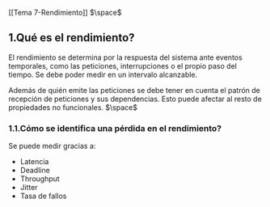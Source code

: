 [[Tema 7-Rendimiento]]
$\space$
## 1.Qué es el rendimiento?
El rendimiento se determina por la respuesta del sistema ante eventos temporales, como las peticiones, interrupciones o el propio paso del tiempo. Se debe poder medir en un intervalo alcanzable.

Además de quién emite las peticiones se debe tener en cuenta el patrón de recepción de peticiones y sus dependencias. Esto puede afectar al resto de propiedades no funcionales.
$\space$
### 1.1.Cómo se identifica una pérdida en el rendimiento?
Se puede medir gracias a:
+ Latencia
+ Deadline
+ Throughput
+ Jitter
+ Tasa de fallos

